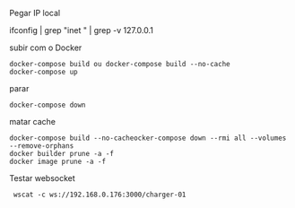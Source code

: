 Pegar IP local

ifconfig | grep "inet " | grep -v 127.0.0.1

subir com o Docker

    docker-compose build ou docker-compose build --no-cache
    docker-compose up

parar

    docker-compose down

matar cache

    docker-compose build --no-cacheocker-compose down --rmi all --volumes --remove-orphans
    docker builder prune -a -f
    docker image prune -a -f

Testar websocket

     wscat -c ws://192.168.0.176:3000/charger-01